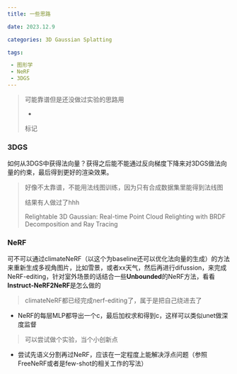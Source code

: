 ```yaml
---
title: 一些思路

date: 2023.12.9

categories: 3D Gaussian Splatting

tags:

 - 图形学
 - NeRF
 - 3DGS
---
```


> 可能靠谱但是还没做过实验的思路用
>
> -  
>
> 标记

### 3DGS

如何从3DGS中获得法向量？获得之后能不能通过反向梯度下降来对3DGS做法向量的约束，最后得到更好的渲染效果。

> 好像不太靠谱，不能用法线图训练，因为只有合成数据集里能得到法线图
>
> 结果有人做过了hhh
>
> Relightable 3D Gaussian: Real-time Point Cloud Relighting with BRDF Decomposition and Ray Tracing

### NeRF

可不可以通过climateNeRF（以这个为baseline还可以优化法向量的生成）的方法来重新生成多视角图片，比如雪景，或者xx天气，然后再进行difussion，来完成NeRF-editing，针对室外场景的话结合一些**Unbounded**的NeRF方法，看看**Instruct-NeRF2NeRF**是怎么做的

> climateNeRF都已经完成nerf-editing了，属于是把自己绕进去了

- NeRF的每层MLP都导出一个c，最后加权求和得到c，这样可以类似unet做深度监督

> 可以尝试做个实验，当个小创新点

- 尝试先语义分割再过NeRF，应该在一定程度上能解决浮点问题（参照FreeNeRF或者是few-shot的相关工作的写法）